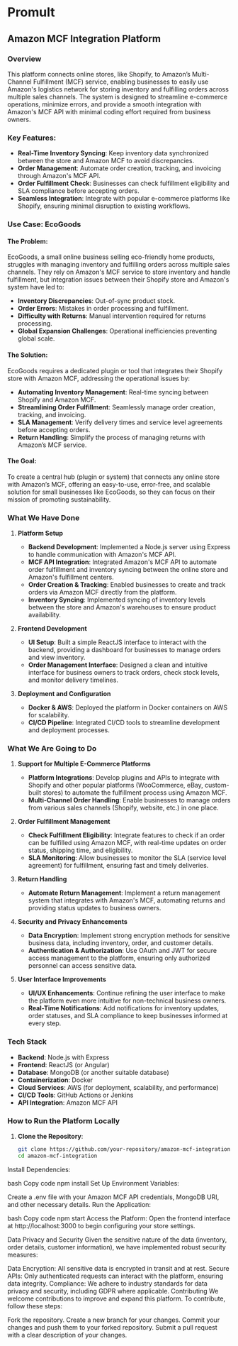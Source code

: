 # Promult
## Amazon MCF Integration Platform

### Overview
This platform connects online stores, like Shopify, to Amazon’s Multi-Channel Fulfillment (MCF) service, enabling businesses to easily use Amazon's logistics network for storing inventory and fulfilling orders across multiple sales channels. The system is designed to streamline e-commerce operations, minimize errors, and provide a smooth integration with Amazon's MCF API with minimal coding effort required from business owners.

### Key Features:
- **Real-Time Inventory Syncing**: Keep inventory data synchronized between the store and Amazon MCF to avoid discrepancies.
- **Order Management**: Automate order creation, tracking, and invoicing through Amazon's MCF API.
- **Order Fulfillment Check**: Businesses can check fulfillment eligibility and SLA compliance before accepting orders.
- **Seamless Integration**: Integrate with popular e-commerce platforms like Shopify, ensuring minimal disruption to existing workflows.

### Use Case: EcoGoods
#### The Problem:
EcoGoods, a small online business selling eco-friendly home products, struggles with managing inventory and fulfilling orders across multiple sales channels. They rely on Amazon's MCF service to store inventory and handle fulfillment, but integration issues between their Shopify store and Amazon's system have led to:
- **Inventory Discrepancies**: Out-of-sync product stock.
- **Order Errors**: Mistakes in order processing and fulfillment.
- **Difficulty with Returns**: Manual intervention required for returns processing.
- **Global Expansion Challenges**: Operational inefficiencies preventing global scale.

#### The Solution:
EcoGoods requires a dedicated plugin or tool that integrates their Shopify store with Amazon MCF, addressing the operational issues by:
- **Automating Inventory Management**: Real-time syncing between Shopify and Amazon MCF.
- **Streamlining Order Fulfillment**: Seamlessly manage order creation, tracking, and invoicing.
- **SLA Management**: Verify delivery times and service level agreements before accepting orders.
- **Return Handling**: Simplify the process of managing returns with Amazon’s MCF service.

#### The Goal:
To create a central hub (plugin or system) that connects any online store with Amazon’s MCF, offering an easy-to-use, error-free, and scalable solution for small businesses like EcoGoods, so they can focus on their mission of promoting sustainability.

### What We Have Done
1. **Platform Setup**
    - **Backend Development**: Implemented a Node.js server using Express to handle communication with Amazon's MCF API.
    - **MCF API Integration**: Integrated Amazon's MCF API to automate order fulfillment and inventory syncing between the online store and Amazon's fulfillment centers.
    - **Order Creation & Tracking**: Enabled businesses to create and track orders via Amazon MCF directly from the platform.
    - **Inventory Syncing**: Implemented syncing of inventory levels between the store and Amazon's warehouses to ensure product availability.

2. **Frontend Development**
    - **UI Setup**: Built a simple ReactJS interface to interact with the backend, providing a dashboard for businesses to manage orders and view inventory.
    - **Order Management Interface**: Designed a clean and intuitive interface for business owners to track orders, check stock levels, and monitor delivery timelines.

3. **Deployment and Configuration**
    - **Docker & AWS**: Deployed the platform in Docker containers on AWS for scalability.
    - **CI/CD Pipeline**: Integrated CI/CD tools to streamline development and deployment processes.

### What We Are Going to Do
1. **Support for Multiple E-Commerce Platforms**
    - **Platform Integrations**: Develop plugins and APIs to integrate with Shopify and other popular platforms (WooCommerce, eBay, custom-built stores) to automate the fulfillment process using Amazon MCF.
    - **Multi-Channel Order Handling**: Enable businesses to manage orders from various sales channels (Shopify, website, etc.) in one place.

2. **Order Fulfillment Management**
    - **Check Fulfillment Eligibility**: Integrate features to check if an order can be fulfilled using Amazon MCF, with real-time updates on order status, shipping time, and eligibility.
    - **SLA Monitoring**: Allow businesses to monitor the SLA (service level agreement) for fulfillment, ensuring fast and timely deliveries.

3. **Return Handling**
    - **Automate Return Management**: Implement a return management system that integrates with Amazon's MCF, automating returns and providing status updates to business owners.

4. **Security and Privacy Enhancements**
    - **Data Encryption**: Implement strong encryption methods for sensitive business data, including inventory, order, and customer details.
    - **Authentication & Authorization**: Use OAuth and JWT for secure access management to the platform, ensuring only authorized personnel can access sensitive data.

5. **User Interface Improvements**
    - **UI/UX Enhancements**: Continue refining the user interface to make the platform even more intuitive for non-technical business owners.
    - **Real-Time Notifications**: Add notifications for inventory updates, order statuses, and SLA compliance to keep businesses informed at every step.

### Tech Stack
- **Backend**: Node.js with Express
- **Frontend**: ReactJS (or Angular)
- **Database**: MongoDB (or another suitable database)
- **Containerization**: Docker
- **Cloud Services**: AWS (for deployment, scalability, and performance)
- **CI/CD Tools**: GitHub Actions or Jenkins
- **API Integration**: Amazon MCF API

### How to Run the Platform Locally

1. **Clone the Repository**:
   ```bash
   git clone https://github.com/your-repository/amazon-mcf-integration.git
   cd amazon-mcf-integration
Install Dependencies:

bash
Copy code
npm install
Set Up Environment Variables:

Create a .env file with your Amazon MCF API credentials, MongoDB URI, and other necessary details.
Run the Application:

bash
Copy code
npm start
Access the Platform: Open the frontend interface at http://localhost:3000 to begin configuring your store settings.

Data Privacy and Security
Given the sensitive nature of the data (inventory, order details, customer information), we have implemented robust security measures:

Data Encryption: All sensitive data is encrypted in transit and at rest.
Secure APIs: Only authenticated requests can interact with the platform, ensuring data integrity.
Compliance: We adhere to industry standards for data privacy and security, including GDPR where applicable.
Contributing
We welcome contributions to improve and expand this platform. To contribute, follow these steps:

Fork the repository.
Create a new branch for your changes.
Commit your changes and push them to your forked repository.
Submit a pull request with a clear description of your changes.

